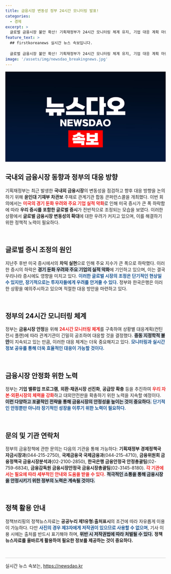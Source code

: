```yaml
---
title: 금융시장 변동성 정부 24시간 모니터링 발표!
categories:
  - 경제
excerpt: >
  글로벌 금융시장 불안 확산! 기획재정부가 24시간 모니터링 체계 유지, 기업 대응 계획 마련. 미국 증시 하락에 따른 우리 증시 조정 우려 속 강력한 대응 의지 드러내! 클릭해서 상세 정보 확인하세요.
feature_text: >
  ## firstkoreanews 실시간 뉴스 속보입니다.

  글로벌 금융시장 불안 확산! 기획재정부가 24시간 모니터링 체계 유지, 기업 대응 계획 마련. 미국 증시 하락에 따른 우리 증시 조정 우려 속 강력한 대응 의지 드러내! 클릭해서 상세 정보 확인하세요.
image: '/assets/img/newsdao_breakingnews.jpg'
---
```


<p><img src="/assets/img/newsdao_breakingnews.jpg" alt="firstkoreanews 속보" /></p>

<h2 data-ke-size="size26">국내외 금융시장 동향과 정부의 대응 방향</h2>

<p data-ke-size="size16">기획재정부는 최근 발생한 <b>국내외 금융시장</b>의 변동성을 점검하고 향후 대응 방향을 논의하기 위해 <b>윤인대 기재부 차관보</b> 주재로 관계기관 합동 콘퍼런스콜을 개최했다. 이번 회의에서는 <b><span style="color: #ee2323;">미국의 경기 둔화 우려와 주요 기업 실적 악화</span></b>로 인해 미국 증시가 큰 폭 하락함에 따라 <b>우리 증시를 포함한 글로벌 증시</b>가 전반적으로 조정되는 모습을 보였다. 이러한 상황에서 <b>글로벌 금융시장 변동성의 확대</b>에 대한 우려가 커지고 있으며, 이를 해결하기 위한 정책적 노력이 필요하다.</p>

<p data-ke-size="size16">&nbsp;</p>

<h2 data-ke-size="size26">글로벌 증시 조정의 원인</h2>

<p data-ke-size="size16">지난주 후반 미국 증시에서의 <b>차익 실현</b>으로 인해 주요 지수가 큰 폭으로 하락했다. 이러한 증시의 하락은 <b><span style="background-color: #21538527;">경기 둔화 우려와 주요 기업의 실적 악화</span></b>에 기인하고 있으며, 이는 결국 우리나라 증시에도 영향을 미치고 있다. <b><span style="color: #1a5490;">이러한 글로벌 시장의 조정은 단기적인 현상일 수 있지만, 장기적으로는 투자자들에게 우려를 안겨줄 수 있다.</span></b> 정부와 한국은행은 이러한 상황을 예의주시하고 있으며 적절한 대응 방안을 마련하고 있다.</p>

<p data-ke-size="size16">&nbsp;</p>

<h2 data-ke-size="size26">정부의 24시간 모니터링 체계</h2>

<p data-ke-size="size16">정부는 <b>금융시장 안정</b>을 위해 <b><span style="color: #ee2323;">24시간 모니터링 체계</span></b>를 구축하여 상황별 대응계획(컨틴전시 플랜)에 따라 관계기관이 긴밀히 공조하여 대응할 것을 결정했다. <b><span style="background-color: #21538527;">중동 지정학적 불안</span></b>이 지속되고 있는 만큼, 이러한 대응 체계는 더욱 중요해지고 있다. <b><span style="color: #1a5490;">모니터링과 실시간 정보 공유를 통해 더욱 효율적인 대응이 가능할 것이다.</span></b></p>

<p data-ke-size="size16">&nbsp;</p>

<h2 data-ke-size="size26">금융시장 안정화 위한 노력</h2>

<p data-ke-size="size16">정부는 <b>기업 밸류업 프로그램</b>, <b>외환·채권시장 선진화</b>, <b>공급망 확충</b> 등을 추진하여 <b><span style="color: #ee2323;">우리 자본·외환시장의 체력을 강화</span></b>하고 대외안전판을 확충하기 위한 노력을 지속할 예정이다. <b><span style="background-color: #21538527;">이런 다양하고 포괄적인 전략을 통해 금융시장의 안정성을 높이는 것이 중요하다.</span></b> <b><span style="color: #1a5490;">단기적인 안정뿐만 아니라 장기적인 성장을 이루기 위한 노력이 필요하다.</span></b></p>

<p data-ke-size="size16">&nbsp;</p>

<h2 data-ke-size="size26">문의 및 기관 연락처</h2>

<p data-ke-size="size16">정부의 금융정책에 관한 문의는 다음의 기관을 통해 가능하다: <b>기획재정부 경제정책국 자금시장과</b>(044-215-2750), <b>국제금융국 국제금융과</b>(044-215-4710), <b>금융위원회 금융정책국 금융시장분석과</b>(02-2100-2850), <b>한국은행 금융안정국 안정총괄팀</b>(02-759-6834), <b>금융감독원 금융시장안정국 금융시장총괄팀</b>(02-3145-8180). <b><span style="color: #ee2323;">각 기관에서는 필요에 따라 세부적인 안내와 도움을 받을 수 있다.</span></b> <b><span style="background-color: #21538527;">적극적인 소통을 통해 금융시장을 안정시키기 위한 정부의 노력은 계속될 것이다.</span></b></p>

<p data-ke-size="size16">&nbsp;</p>

<h2 data-ke-size="size26">정책 활용 안내</h2>

<p data-ke-size="size16">정책브리핑의 정책뉴스자료는 <b>공공누리 제1유형:출처표시</b>의 조건에 따라 자유롭게 이용이 가능하다. 다만 <b><span style="color: #1a5490;">사진의 경우 제3자에게 저작권이 있으므로 사용할 수 없으며</span></b>, 기사 이용 시에는 출처를 반드시 표기해야 하며, <b><span style="background-color: #21538527;">위반 시 저작권법에 따라 처벌될 수 있다.</span></b> <b>정책뉴스자료를 올바르게 활용하여 필요한 정보를 제공하는 것이 중요하다.</b></p>

<p data-ke-size="size16">&nbsp;</p>

<hr style="height:1px; border:none; color:#ccc; background-color:#ccc;" />
실시간 뉴스 속보는, <a href="https://newsdao.kr" rel="dofollow">https://newsdao.kr</a>


